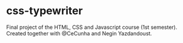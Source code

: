# css-typewriter
 Final project of the HTML, CSS and Javascript course (1st semester).
 Created together with @CeCunha and Negin Yazdandoust.

